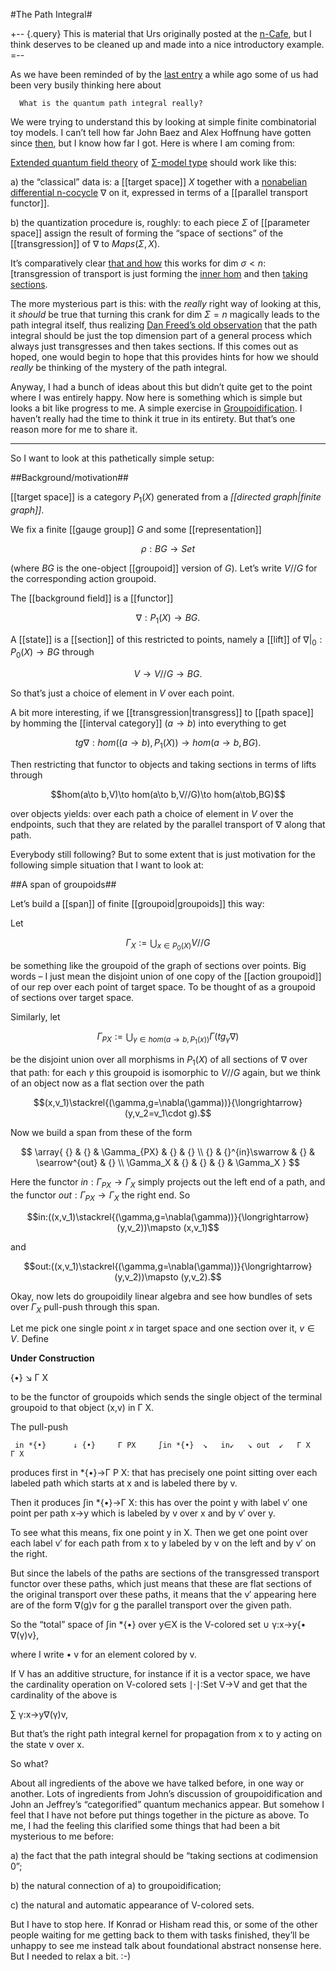 #The Path Integral#

+-- {.query}
This is material that Urs originally posted at the [n-Cafe](http://golem.ph.utexas.edu/category/2008/06/an_exercise_in_groupoidificati.html), but I think deserves to be cleaned up and made into a nice introductory example.
=--

As we have been reminded of by the [last entry](http://golem.ph.utexas.edu/category/2008/06/a_groupoid_approach_to_quantiz.html) a while ago some of us had been very busily thinking here about 

      What is the quantum path integral really?

We were trying to understand this by looking at simple finite combinatorial toy models. I can’t tell how far John Baez and Alex Hoffnung have gotten since [then](http://golem.ph.utexas.edu/category/2007/03/quantization_and_cohomology_we_17.html), but I know how far I got. Here is where I am coming from:


[Extended quantum field theory](http://golem.ph.utexas.edu/category/2008/05/raltion_between_aqft_and_exten.html) of [Σ-model type](http://golem.ph.utexas.edu/category/2008/04/sigmamodels_and_nonabelian_dif.html) should work like this:


a) the “classical” data is: a [[target space]] $X$ together with a [nonabelian differential n-cocycle](http://golem.ph.utexas.edu/category/2008/04/sigmamodels_and_nonabelian_dif.html) $\nabla$ on it, expressed in terms of a [[parallel transport functor]].

b) the quantization procedure is, roughly: to each piece $\Sigma$ of [[parameter space]] assign the result of forming the “space of sections” of the [[transgression]] of $\nabla$ to $Maps(\Sigma,X)$.

It’s comparatively clear [that and how](http://golem.ph.utexas.edu/category/2008/02/states_of_chernsimons_theory.html) this works for dim $\sigma \lt n$: [transgression of transport is just forming the [inner hom](http://golem.ph.utexas.edu/category/2007/12/transgression_of_ntransport_an.html) and then [taking sections](http://golem.ph.utexas.edu/category/2008/02/chernsimons_states_from_linfin.html). 

The more mysterious part is this: with the _really_ right way of looking at this, it _should_ be true that turning this crank for dim $\Sigma=n$ magically leads to the path integral itself, thus realizing [Dan Freed’s old observation](http://golem.ph.utexas.edu/category/2008/06/an_exercise_in_groupoidificati.html) that the path integral should be just the top dimension part of a general process which always just transgresses and then takes sections. If this comes out as hoped, one would begin to hope that this provides hints for how we should _really_ be thinking of the mystery of the path integral.

Anyway, I had a bunch of ideas about this but didn’t quite get to the point where I was entirely happy. Now here is something which is simple but looks a bit like progress to me. A simple exercise in [Groupoidification](http://math.ucr.edu/home/baez/qg-fall2007/hecke.pdf). I haven’t really had the time to think it true in its entirety. But that’s one reason more for me to share it.

***

So I want to look at this pathetically simple setup:

##Background/motivation##

[[target space]] is a category $P_1(X)$ generated from a _[[directed graph|finite graph]]_.

We fix a finite [[gauge group]] $G$ and some [[representation]] 

$$\rho: BG \to Set$$

(where $BG$ is the one-object [[groupoid]] version of $G$). Let’s write $V//G$ for the corresponding action groupoid.

The [[background field]] is a [[functor]]

$$\nabla: P_1(X) \to BG.$$

A [[state]] is a [[section]] of this restricted to points, namely a [[lift]] of $\left.\nabla \right|_0: P_0(X)\to BG$ through

$$V\to V//G\to BG.$$

So that’s just a choice of element in $V$ over each point.

A bit more interesting, if we [[transgression|transgress]] to [[path space]] by homming the [[interval category]] $(a\to b)$ into everything to get

$$tg\nabla:hom((a\to b),P_1(X))\to hom(a\to b,BG).$$

Then restricting that functor to objects and taking sections in terms of lifts through

$$hom(a\to b,V)\to hom(a\to b,V//G)\to hom(a\tob,BG)$$

over objects yields: over each path a choice of element in $V$ over the endpoints, such that they are related by the parallel transport of $\nabla$ along that path.

Everybody still following? But to some extent that is just motivation for the following simple situation that I want to look at:

##A span of groupoids##

Let’s build a [[span]] of finite [[groupoid|groupoids]] this way:

Let

$$\Gamma_X:=\bigcup_{x\in P_0(X)} V//G$$

be something like the groupoid of the graph of sections over points. Big words – I just mean the disjoint union of one copy of the [[action groupoid]] of our rep over each point of target space. To be thought of as a groupoid of sections over target space.

Similarly, let

$$\Gamma_{PX}:=\bigcup_{\gamma\in hom(a\to b,P_1(x))} \Gamma(tg_\gamma\nabla)$$

be the disjoint union over all morphisms in $P_1(X)$ of all sections of $\nabla$ over that path: for each $\gamma$ this groupoid is isomorphic to $V//G$ again, but we think of an object now as a flat section over the path

$$(x,v_1)\stackrel{(\gamma,g=\nabla(\gamma))}{\longrightarrow} (y,v_2=v_1\cdot g).$$

Now we build a span from these of the form

$$
\array{
{} & {} & \Gamma_{PX} & {} & {}  \\
{} & {}^{in}\swarrow & {} & \searrow^{out} & {} \\
\Gamma_X & {} & {} & {} & \Gamma_X
}
$$

Here the functor $in:\Gamma_{PX}\to\Gamma_X$ simply projects out the left end of a path, and the functor $out:\Gamma_{PX}\to\Gamma_X$ the right end. So

$$in:((x,v_1)\stackrel{(\gamma,g=\nabla(\gamma))}{\longrightarrow} (y,v_2))\mapsto (x,v_1)$$

and

$$out:((x,v_1)\stackrel{(\gamma,g=\nabla(\gamma))}{\longrightarrow} (y,v_2))\mapsto (y,v_2).$$

Okay, now lets do groupoidily linear algebra and see how bundles of sets over $\Gamma_X$ pull-push through this span.

Let me pick one single point $x$ in target space and one section over it, $v\in V$.
Define 

**Under Construction**

{•}  ↘   Γ X


to be the functor of groupoids which sends the single object of the terminal groupoid to that object  (x,v) in Γ X.


The pull-push


     in *{•}      ↓ {•}     Γ PX     ∫in *{•}  ↘   in↙   ↘ out  ↙   Γ X     Γ X


produces first in *{•}→Γ P X: that has precisely one point sitting over each labeled path which starts at x and is labeled there by v.


Then it produces ∫in *{•}→Γ X: this has over the point y with label v′ one point per path x→y which is labeled by v over x and by v′ over y.


To see what this means, fix one point y in X. Then we get one point over each label v′ for each path from x to y labeled by v on the left and by v′ on the right.


But since the labels of the paths are sections of the transgressed transport functor over these paths, which just means that these are flat sections of the original transport over these paths, it means that the v′ appearing here are of the form ∇(g)v for g the parallel transport over the given path.


So the “total” space of ∫in *{•} over y∈X is the V-colored set
∪ γ:x→y{• ∇(γ)v},


where I write • v for an element colored by v. 


If V has an additive structure, for instance if it is a vector space, we have the cardinality operation on V-colored sets
∣⋅∣:Set V→V
and get that the cardinality of the above is


∑ γ:x→y∇(γ)v,


But that’s the right path integral kernel for propagation from x to y acting on the state v over x.



So what?


About all ingredients of the above we have talked before, in one way or another. Lots of ingredients from John’s discussion of groupoidification and John an Jeffrey’s “categorified” quantum mechanics appear. But somehow I feel that I have not before put things together in the picture as above. To me, I had the feeling this clarified some things that had been a bit mysterious to me before:


a) the fact that the path integral should be “taking sections at codimension 0”;


b) the natural connection of a) to groupoidification;


c) the natural and automatic appearance of V-colored sets.



But I have to stop here. If Konrad or Hisham read this, or some of the other people waiting for me getting back to them with tasks finished, they’ll be unhappy to see me instead talk about foundational abstract nonsense here. But I needed to relax a bit. :-)